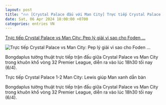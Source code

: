 ```yaml
---
layout: post
title: "🔥🔥 [Crystal Palace đấu với Man City] Trực tiếp Crystal Palace vs Man City: Pep lý giải vì sao cho Foden ..."
date: Sat, 06 Apr 2024 18:00:00 +0700
categories: entries VN
---
```

[Trực tiếp Crystal Palace vs Man City: Pep lý giải vì sao cho Foden ...](https://bongdaplus.vn/ngoai-hang-anh/truc-tiep-crystal-palace-vs-man-city-18h30-toi-nay-4272942404.html)

![Trực tiếp Crystal Palace vs Man City: Pep lý giải vì sao cho Foden ...](https://cdn.bongdaplus.vn/Assets/Media/2024/04/06/66/mc01.jpg)

Bongdaplus tường thuật trực tiếp trận đấu giữa Crystal Palace vs Man City trong khuôn khổ vòng 32 Premier League, diễn ra vào lúc 18h30 tối nay (6/4).

Trực tiếp Crystal Palace 1-2 Man City: Lewis giúp Man xanh dẫn bàn

Bongdaplus tường thuật trực tiếp trận đấu giữa Crystal Palace vs Man City trong khuôn khổ vòng 32 Premier League, diễn ra vào lúc 18h30 tối nay (6/4).

